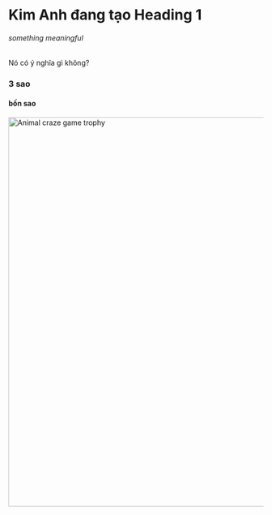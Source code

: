 # Kim Anh đang tạo Heading 1
###### something meaningful
Nó có ý nghĩa gì không?
### 3 sao
#### bốn sao
<img width="1024" height="768" alt="Animal craze game trophy" src="https://github.com/user-attachments/assets/e37cc2fd-017d-4af8-a28f-a119037abdf2" />

